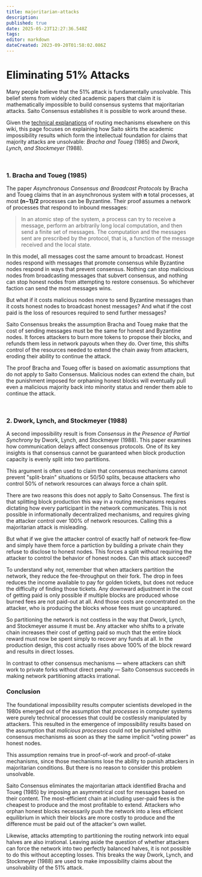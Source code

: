 ```yaml
---
title: majoritarian-attacks
description: 
published: true
date: 2025-05-23T12:27:36.548Z
tags: 
editor: markdown
dateCreated: 2023-09-20T01:58:02.086Z
---
```


# Eliminating 51% Attacks

Many people believe that the 51% attack is fundamentally unsolvable. This belief stems from widely cited academic papers that claim it is mathematically impossible to build consensus systems that majoritarian attacks. Saito Consensus establishes it is possible to work around these.

Given the [technical explanations](/consensus) of routing mechanisms elsewhere on this wiki, this page focuses on explaining how Saito skirts the academic impossibility results which form the intellectual foundation for claims that majority attacks are unsolvable: *Bracha and Toueg* (1985) and *Dwork, Lynch, and Stockmeyer* (1988).

<br>

### 1. Bracha and Toueg (1985)

The paper *Asynchronous Consensus and Broadcast Protocols* by Bracha and Toueg claims that in an asynchronous system with **n** total processes, at most **(n−1)/2** processes can be Byzantine. Their proof assumes a network of processes that respond to inbound messages:

> In an atomic step of the system, a process can try to receive a message, perform an arbitrarily long local computation, and then send a finite set of messages. The computation and the messages sent are prescribed by the protocol, that is, a function of the message received and the local state.

In this model, all messages cost the same amount to broadcast. Honest nodes respond with messages that promote consensus while Byzantine nodes respond in ways that prevent consensus. Nothing can stop malicious nodes from broadcasting messages that subvert consensus, and nothing can stop honest nodes from attempting to restore consensus. So whichever faction can send the most messages wins.

But what if it costs malicious nodes more to send Byzantine messages than it costs honest nodes to broadcast honest messages? And what if the cost paid is the loss of resources required to send further messages?

Saito Consensus breaks the assumption Bracha and Toueg make that the cost of sending messages must be the same for honest and Byzantine nodes. It forces attackers to burn more tokens to propose their blocks, and refunds them less in network payouts when they do. Over time, this shifts control of the resources needed to extend the chain away from attackers, eroding their ability to continue the attack.

The proof Bracha and Toueg offer is based on axiomatic assumptions that do not apply to Saito Consensus. Malicious nodes can extend the chain, but the punishment imposed for orphaning honest blocks will eventually pull even a malicious majority back into minority status and render them able to continue the attack.

<br>

### 2. Dwork, Lynch, and Stockmeyer (1988)

A second impossibility result is from *Consensus in the Presence of Partial Synchrony* by Dwork, Lynch, and Stockmeyer (1988). This paper examines how communication delays affect consensus protocols. One of its key insights is that consensus cannot be guaranteed when block production capacity is evenly split into two partitions.

This argument is often used to claim that consensus mechanisms cannot prevent "split-brain" situations or 50/50 splits, because attackers who control 50% of network resources can always force a chain split.

There are two reasons this does not apply to Saito Consensus. The first is that splitting block production this way in a routing mechanisms requires dictating how every participant in the network communicates. This is not possible in informationally decentralized mechanisms, and requires giving the attacker control over 100% of network resources. Calling this a majoritarian attack is misleading.

But what if we give the attacker control of exactly half of network fee-flow and simply have them force a partiction by building a private chain they refuse to disclose to honest nodes. This forces a split without requiring the attacker to control the behavior of honest nodes. Can this attack succeed?

To understand why not, remember that when attackers partition the network, they reduce the fee-throughput on their fork. The drop in fees reduces the income available to pay for golden tickets, but does not reduce the difficulty of finding those tickets. Any downward adjustment in the cost of getting paid is only possible if multiple blocks are produced whose burned fees are not paid-out at all. And those costs are concentrated on the attacker, who is producing the blocks whose fees must go uncaptured.

So partitioning the network is not costless in the way that Dwork, Lynch, and Stockmeyer assume it must be. Any attacker who shifts to a private chain increases their cost of getting paid so much that the entire block reward must now be spent simply to recover any funds at all. In the production design, this cost actually rises above 100% of the block reward and results in direct losses.

In contrast to other consensus mechanisms — where attackers can shift work to private forks without direct penalty — Saito Consensus succeeds in making network partitioning attacks irrational. 

### Conclusion

The foundational impossibility results computer scientists developed in the 1980s emerged out of the assumption that *processes* in computer systems were purely technical processes that could be costlessly manipulated by attackers. This resulted in the emergence of impossibility results based on the assumption that *malicious processes* could not be punished within consensus mechanisms as soon as they the same implicit "voting power" as honest nodes.

This assumption remains true in proof-of-work and proof-of-stake mechanisms, since those mechanisms lose the ability to punish attackers in majoritarian conditions. But there is no reason to consider this problem unsolvable.

Saito Consensus eliminates the majoritarian attack identified Bracha and Toueg (1985) by imposing an asymmetrical cost for messages based on their content. The most-efficient chain at including user-paid fees is the cheapest to produce and the most profitable to extend. Attackers who orphan honest blocks necessarily push the network into a less efficient equilibrium in which their blocks are more costly to produce and the difference must be paid out of the attacker's own wallet.

Likewise, attacks attempting to partitioning the routing network into equal halves are also irrational. Leaving aside the question of whether attackers can force the network into two perfectly balanced halves, it is not possible to do this without accepting losses. This breaks the way Dwork, Lynch, and Stockmeyer (1988) are used to make impossibility claims about the unsolvability of the 51% attack.

